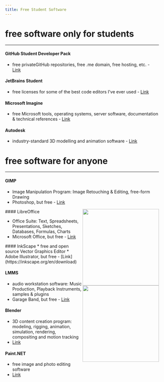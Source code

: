 ```yaml
---
title: Free Student Software
---
```


# free software only for students
<hr/>

#### GitHub Student Developer Pack

* free privateGitHub repositories, free .me domain, free hosting, etc. - [Link](https://education.github.com/pack/)

#### JetBrains Student

* free licenses for some of the best code editors I've ever used - [Link](https://www.jetbrains.com/student/)

#### Microsoft Imagine

* free Microsoft tools, operating systems, server software, documentation & technical references - [Link](https://imagine.microsoft.com/en-us/catalog)

#### Autodesk

* industry-standard 3D modelling and animation software - [Link](http://www.autodesk.com/education/free-software/all)

# free software for anyone
<hr/>

#### GIMP

* Image Manipulation Program: Image Retouching & Editing, free-form Drawing
* Photoshop, but free - [Link](https://www.gimp.org/downloads)

<img src="https://github.com/eslcc/wiki/blob/gh-pages/assets/Impress.png" width="250px" align="right">
#### LibreOffice

* Office Suite: Text, Spreadsheets, Presentations, Sketches, Databases, Formulas, Charts
* Microsoft Office, but free - [Link](https://www.libreoffice.org/download/download)

<img src="https://github.com/eslcc/wiki/blob/gh-pages/assets/InkScape.png" width="250px" align="right">
#### InkScape 
* free and open source Vector Graphics Editor
* Adobe Illustrator, but free - [Link](https://inkscape.org/en/download)


#### LMMS 

* audio workstation software: Music Production, Playback Instruments, samples & plugins
* Garage Band, but free - [Link](https://lmms.io/download)

#### Blender

* 3D content creation program: modeling, rigging, animation, simulation, rendering, compositing and motion tracking
* [Link](https://www.blender.org/download)

#### Paint.NET

* free image and photo editing software
* [Link](http://www.getpaint.net/download.html)
